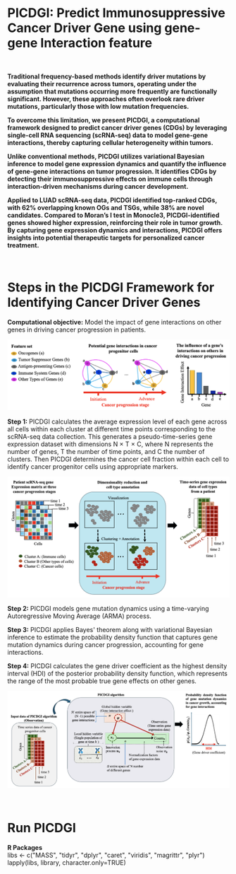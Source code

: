 # PICDGI: Predict Immunosuppressive Cancer Driver Gene using gene-gene Interaction feature

$~~$

**Traditional frequency-based methods identify driver mutations by evaluating their recurrence across tumors, operating under the assumption that mutations occurring more frequently are functionally significant. However, these approaches often overlook rare driver mutations, particularly those with low mutation frequencies.**

**To overcome this limitation, we present PICDGI, a computational framework designed to predict cancer driver genes (CDGs) by leveraging single-cell RNA sequencing (scRNA-seq) data to model gene-gene interactions, thereby capturing cellular heterogeneity within tumors.**

**Unlike conventional methods, PICDGI utilizes variational Bayesian inference to model gene expression dynamics and quantify the influence of gene-gene interactions on tumor progression. It identifies CDGs by detecting their immunosuppressive effects on immune cells through interaction-driven mechanisms during cancer development.**

**Applied to LUAD scRNA-seq data, PICDGI identified top-ranked CDGs, with 62% overlapping known OGs and TSGs, while 38% are novel candidates. Compared to Moran’s I test in Monocle3, PICDGI-identified genes showed higher expression, reinforcing their role in tumor growth. By capturing gene expression dynamics and interactions, PICDGI offers insights into potential therapeutic targets for personalized cancer treatment.**

$~~$

# Steps in the PICDGI Framework for Identifying Cancer Driver Genes

**Computational objective:** Model the impact of gene interactions on other genes in driving cancer progression in patients.

![](Figure/github_2.png)

**Step 1:** PICDGI calculates the average expression level of each gene across all cells within each cluster at different time points corresponding to the scRNA-seq data collection. This generates a pseudo-time-series gene expression dataset with dimensions N × T × C, where N represents the number of genes, T the number of time points, and C the number of clusters. Then PICDGI determines the cancer cell fraction within each cell to identify cancer progenitor cells using appropriate markers.

![](Figure/github_1.png)

**Step 2:** PICDGI models gene mutation dynamics using a time-varying Autoregressive Moving Average (ARMA) process. 

**Step 3:** PICDGI applies Bayes' theorem along with variational Bayesian inference to estimate the probability density function that captures gene mutation dynamics during cancer progression, accounting for gene interactions.

**Step 4:** PICDGI calculates the gene driver coefficient as the highest density interval (HDI) of the posterior probability density function, which represents the range of the most probable true gene effects on other genes.

![](Figure/github_3.png)

$~~$

# Run PICDGI

**R Packages**<br>
libs <- c("MASS", "tidyr", "dplyr", "caret", "viridis", "magrittr", "plyr")<br>
lapply(libs, library, character.only=TRUE)<br>


